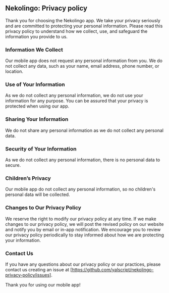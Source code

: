 ## Nekolingo: Privacy policy

Thank you for choosing the Nekolingo app. We take your privacy seriously and are committed to protecting your personal information. Please read this privacy policy to understand how we collect, use, and safeguard the information you provide to us.

### Information We Collect

Our mobile app does not request any personal information from you. We do not collect any data, such as your name, email address, phone number, or location.

### Use of Your Information

As we do not collect any personal information, we do not use your information for any purpose. You can be assured that your privacy is protected when using our app.

### Sharing Your Information

We do not share any personal information as we do not collect any personal data.

### Security of Your Information

As we do not collect any personal information, there is no personal data to secure.

### Children’s Privacy

Our mobile app do not collect any personal information, so no children's personal data will be collected. 

### Changes to Our Privacy Policy

We reserve the right to modify our privacy policy at any time. If we make changes to our privacy policy, we will post the revised policy on our website and notify you by email or in-app notification. We encourage you to review our privacy policy periodically to stay informed about how we are protecting your information.

### Contact Us

If you have any questions about our privacy policy or our practices, please contact us creating an issue at [https://github.com/yalscript/nekolingo-privacy-policy/issues].

Thank you for using our mobile app!

